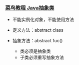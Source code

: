 ### [菜鸟教程 Java抽象类](https://www.runoob.com/java/java-abstraction.html)

* 不能实例化对象，不能使用方法

* 定义方法：abstract class

* 抽象方法：abstract fuc()

  * 类必须是抽象类
  * 子类必须重写抽象方法

  

